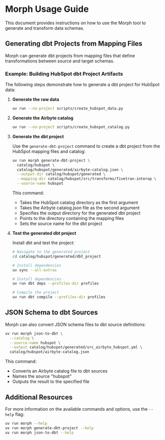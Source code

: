 # Morph Usage Guide

This document provides instructions on how to use the Morph tool to generate and transform data schemas.

## Generating dbt Projects from Mapping Files

Morph can generate dbt projects from mapping files that define transformations between source and target schemas.

### Example: Building HubSpot dbt Project Artifacts

The following steps demonstrate how to generate a dbt project for HubSpot data:

1. **Generate the raw data**

   ```bash
   uv run --no-project scripts/create_hubspot_data.py
   ```

2. **Generate the Airbyte catalog**

   ```bash
   uv run --no-project scripts/create_hubspot_catalog.py
   ```

3. **Generate the dbt project**

   Use the `generate-dbt-project` command to create a dbt project from the HubSpot mapping files and catalog:

   ```bash
   uv run morph generate-dbt-project \
     catalog/hubspot \
     catalog/hubspot/generated/airbyte-catalog.json \
     --output-dir catalog/hubspot/generated \
     --mapping-dir catalog/hubspot/src/transforms/fivetran-interop \
     --source-name hubspot
   ```

   This command:

   - Takes the HubSpot catalog directory as the first argument
   - Takes the Airbyte catalog.json file as the second argument
   - Specifies the output directory for the generated dbt project
   - Points to the directory containing the mapping files
   - Sets the source name for the dbt project

4. **Test the generated dbt project**

   Install dbt and test the project:

   ```bash
   # Navigate to the generated project
   cd catalog/hubspot/generated/dbt_project

   # Install dependencies
   uv sync --all-extras

   # Install dependencies
   uv run dbt deps --profiles-dir profiles

   # Compile the project
   uv run dbt compile --profiles-dir profiles
   ```

## JSON Schema to dbt Sources

Morph can also convert JSON schema files to dbt source definitions:

```bash
uv run morph json-to-dbt \
  --catalog \
  --source-name hubspot \
  --output catalog/hubspot/generated/src_airbyte_hubspot.yml \
  catalog/hubspot/airbyte-catalog.json
```

This command:

- Converts an Airbyte catalog file to dbt sources
- Names the source "hubspot"
- Outputs the result to the specified file

## Additional Resources

For more information on the available commands and options, use the `--help` flag:

```bash
uv run morph --help
uv run morph generate-dbt-project --help
uv run morph json-to-dbt --help
```
